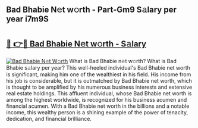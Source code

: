 ## Bad Bhabie N𝚎t w𝚘rth - Part-Gm9 S𝚊lary per year i7m9S

# <h2><a href="http://gc01ykr.nevu.top/?p=Bad+Bhabie">🔗 👉🔴 Bad Bhabie N𝚎t w𝚘rth - S𝚊lary</a></h2>

[![Bad Bhabie N𝚎t W𝚘rth](https://i.imgur.com/Oavwk0R.jpeg)](http://gc01ykr.nevu.top/?p=Bad+Bhabie)
What is Bad Bhabie n𝚎t w𝚘rth? What is Bad Bhabie s𝚊lary per year?
This well-heeled individual's Bad Bhabie net worth is significant, making him one of the wealthiest in his field. His income from his job is considerable, but it is outmatched by Bad Bhabie net worth, which is thought to be amplified by his numerous business interests and extensive real estate holdings. This affluent individual, whose Bad Bhabie net worth is among the highest worldwide, is recognized for his business acumen and financial acumen. With a Bad Bhabie net worth in the billions and a notable income, this wealthy person is a shining example of the power of tenacity, dedication, and financial brilliance.

